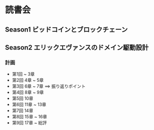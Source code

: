 # 読書会
## Season1 ビッドコインとブロックチェーン
## Season2 エリックエヴァンスのドメイン駆動設計
### 計画
- 第1回 ~ 3章
- 第2回 4章 ~ 5章
- 第3回 6章 ~ 7章 ==> 振り返りポイント
- 第4回 8章 ~ 9章
- 第5回 10章
- 第6回 11章 ~ 13章
- 第7回 14章
- 第8回 15章 ~ 16章
- 第9回 17章 ~ 総評
